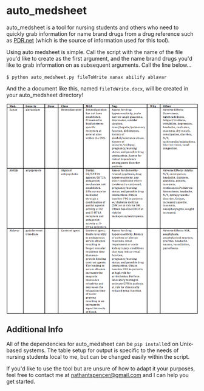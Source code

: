 # auto_medsheet
auto_medsheet is a tool for nursing students and others who need to quickly grab information for name brand drugs from a drug reference such as [PDR.net](PDR.net) (which is the source of information used for this tool).

Using auto medsheet is simple. Call the script with the name of the file you'd like to create as the first argument, and the name brand drugs you'd like to grab information on as subsequent arguments. Call the line below...

`$ python auto_medsheet.py fileToWrite xanax abilify ablavar`

And the a document like this, named `fileToWrite.docx`, will be created in your auto_medsheet directory!


<p align="center">
<img src="https://github.com/nathantspencer/auto_medsheet/blob/master/example.png?raw=true" width="600" align="middle">
</p>


## Additional Info
All of the dependencies for auto_medsheet can be `pip install`ed on Unix-based systems. The table setup for output is specific to the needs of nursing students local to me, but can be changed easily within the script.

If you'd like to use the tool but are unsure of how to adapt it your purposes, feel free to contact me at nathantspencer@gmail.com and I can help you get started.

